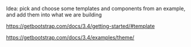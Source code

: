 Idea: pick and choose some templates and components from an example, and add them into what we are building

https://getbootstrap.com/docs/3.4/getting-started/#template

https://getbootstrap.com/docs/3.4/examples/theme/

